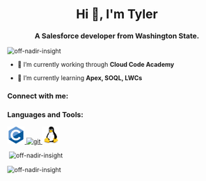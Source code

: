 <h1 align="center">Hi 👋, I'm Tyler</h1>
<h3 align="center">A Salesforce developer from Washington State.</h3>

<p align="left"> <img src="https://komarev.com/ghpvc/?username=off-nadir-insight&label=Profile%20views&color=0e75b6&style=flat" alt="off-nadir-insight" /> </p>

- 🔭 I’m currently working through **Cloud Code Academy**

- 🌱 I’m currently learning **Apex, SOQL, LWCs**

<h3 align="left">Connect with me:</h3>
<p align="left">
</p>

<h3 align="left">Languages and Tools:</h3>
<p align="left"> <a href="https://www.cprogramming.com/" target="_blank" rel="noreferrer"> <img src="https://raw.githubusercontent.com/devicons/devicon/master/icons/c/c-original.svg" alt="c" width="40" height="40"/> </a> <a href="https://git-scm.com/" target="_blank" rel="noreferrer"> <img src="https://www.vectorlogo.zone/logos/git-scm/git-scm-icon.svg" alt="git" width="40" height="40"/> </a> <a href="https://www.linux.org/" target="_blank" rel="noreferrer"> <img src="https://raw.githubusercontent.com/devicons/devicon/master/icons/linux/linux-original.svg" alt="linux" width="40" height="40"/> </a> </p>

<p>&nbsp;<img align="center" src="https://github-readme-stats.vercel.app/api?username=off-nadir-insight&show_icons=true&locale=en" alt="off-nadir-insight" /></p>

<p><img align="center" src="https://github-readme-streak-stats.herokuapp.com/?user=off-nadir-insight&" alt="off-nadir-insight" /></p>

